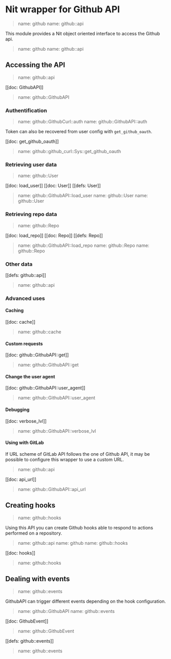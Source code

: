 # Nit wrapper for Github API

> name: github
> name: github::api

This module provides a Nit object oriented interface to access the Github api.

> name: github
> name: github::api

## Accessing the API

> name: github::api

[[doc: GithubAPI]]

> name: github::GithubAPI

### Authentification

> name: github::GithubCurl::auth
> name: github::GithubAPI::auth

Token can also be recovered from user config with `get_github_oauth`.

[[doc: get_github_oauth]]

> name: github::github_curl::Sys::get_github_oauth

### Retrieving user data

> name: github::User

[[doc: load_user]]
[[doc: User]]
[[defs: User]]

> name: github::GithubAPI::load_user
> name: github::User
> name: github::User

### Retrieving repo data

> name: github::Repo

[[doc: load_repo]]
[[doc: Repo]]
[[defs: Repo]]

> name: github::GithubAPI::load_repo
> name: github::Repo
> name: github::Repo

### Other data

[[defs: github::api]]

> name: github::api

### Advanced uses

#### Caching

[[doc: cache]]

> name: github::cache

#### Custom requests

[[doc: github::GithubAPI::get]]

> name: github::GithubAPI::get

#### Change the user agent

[[doc: github::GithubAPI::user_agent]]

> name: github::GithubAPI::user_agent

#### Debugging

[[doc: verbose_lvl]]

> name: github::GithubAPI::verbose_lvl

#### Using with GitLab

If URL scheme of GitLab API follows the one of Github API, it may be possible to
configure this wrapper to use a custom URL.

> name: github::api

[[doc: api_url]]

> name: github::GithubAPI::api_url

## Creating hooks

> name: github::hooks

Using this API you can create Github hooks able to respond to actions performed
on a repository.

> name: github::api
> name: github
> name: github::hooks

[[doc: hooks]]

> name: github::hooks

## Dealing with events

> name: github::events

GithubAPI can trigger different events depending on the hook configuration.

> name: github::GithubAPI
> name: github::events

[[doc: GithubEvent]]

> name: github::GithubEvent

[[defs: github::events]]

> name: github::events
